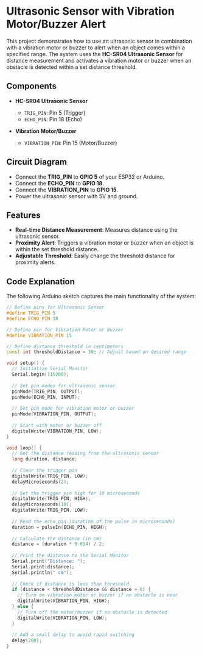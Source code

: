 # Ultrasonic Sensor with Vibration Motor/Buzzer Alert

This project demonstrates how to use an ultrasonic sensor in combination with a vibration motor or buzzer to alert when an object comes within a specified range. The system uses the **HC-SR04 Ultrasonic Sensor** for distance measurement and activates a vibration motor or buzzer when an obstacle is detected within a set distance threshold.

## Components

- **HC-SR04 Ultrasonic Sensor**
  - `TRIG_PIN`: Pin 5 (Trigger)
  - `ECHO_PIN`: Pin 18 (Echo)

- **Vibration Motor/Buzzer**
  - `VIBRATION_PIN`: Pin 15 (Motor/Buzzer)

## Circuit Diagram

- Connect the **TRIG_PIN** to **GPIO 5** of your ESP32 or Arduino.
- Connect the **ECHO_PIN** to **GPIO 18**.
- Connect the **VIBRATION_PIN** to **GPIO 15**.
- Power the ultrasonic sensor with 5V and ground.

## Features

- **Real-time Distance Measurement**: Measures distance using the ultrasonic sensor.
- **Proximity Alert**: Triggers a vibration motor or buzzer when an object is within the set threshold distance.
- **Adjustable Threshold**: Easily change the threshold distance for proximity alerts.

## Code Explanation

The following Arduino sketch captures the main functionality of the system:

```cpp
// Define pins for Ultrasonic Sensor
#define TRIG_PIN 5
#define ECHO_PIN 18

// Define pin for Vibration Motor or Buzzer
#define VIBRATION_PIN 15

// Define distance threshold in centimeters
const int thresholdDistance = 30; // Adjust based on desired range

void setup() {
  // Initialize Serial Monitor
  Serial.begin(115200);
  
  // Set pin modes for ultrasonic sensor
  pinMode(TRIG_PIN, OUTPUT);
  pinMode(ECHO_PIN, INPUT);
  
  // Set pin mode for vibration motor or buzzer
  pinMode(VIBRATION_PIN, OUTPUT);
  
  // Start with motor or buzzer off
  digitalWrite(VIBRATION_PIN, LOW);
}

void loop() {
  // Get the distance reading from the ultrasonic sensor
  long duration, distance;
  
  // Clear the trigger pin
  digitalWrite(TRIG_PIN, LOW);
  delayMicroseconds(2);
  
  // Set the trigger pin high for 10 microseconds
  digitalWrite(TRIG_PIN, HIGH);
  delayMicroseconds(10);
  digitalWrite(TRIG_PIN, LOW);
  
  // Read the echo pin (duration of the pulse in microseconds)
  duration = pulseIn(ECHO_PIN, HIGH);
  
  // Calculate the distance (in cm)
  distance = (duration * 0.034) / 2;
  
  // Print the distance to the Serial Monitor
  Serial.print("Distance: ");
  Serial.print(distance);
  Serial.println(" cm");
  
  // Check if distance is less than threshold
  if (distance < thresholdDistance && distance > 0) {
    // Turn on vibration motor or buzzer if an obstacle is near
    digitalWrite(VIBRATION_PIN, HIGH);
  } else {
    // Turn off the motor/buzzer if no obstacle is detected
    digitalWrite(VIBRATION_PIN, LOW);
  }
  
  // Add a small delay to avoid rapid switching
  delay(200);
}

